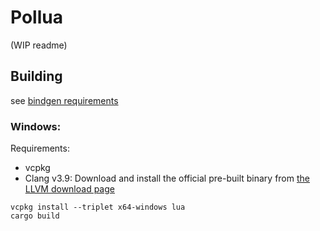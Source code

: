 # Pollua

(WIP readme)

## Building

see [bindgen requirements](https://github.com/rust-lang/rust-bindgen/blob/master/book/src/requirements.md)

### Windows:

Requirements:
- vcpkg
- Clang v3.9:
    Download and install the official pre-built binary from [the LLVM download page](http://releases.llvm.org/download.html)

```
vcpkg install --triplet x64-windows lua
cargo build
```
